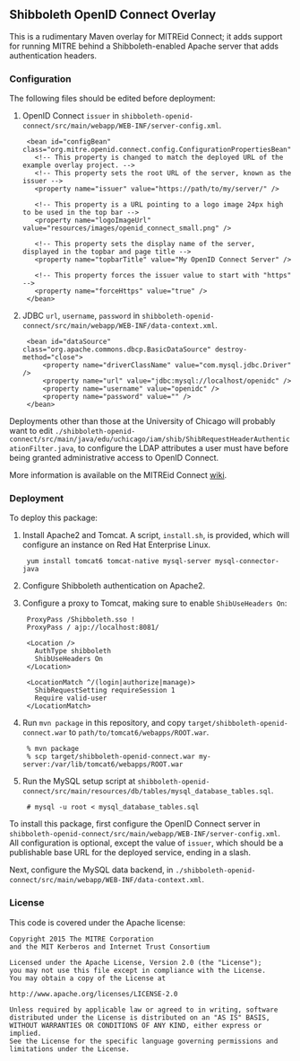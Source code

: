 ## Shibboleth OpenID Connect Overlay

This is a rudimentary Maven overlay for MITREid Connect; it adds support for
running MITRE behind a Shibboleth-enabled Apache server that adds authentication
headers.

### Configuration

The following files should be edited before deployment:

1. OpenID Connect `issuer` in
   `shibboleth-openid-connect/src/main/webapp/WEB-INF/server-config.xml`.
   
        <bean id="configBean" class="org.mitre.openid.connect.config.ConfigurationPropertiesBean">
          <!-- This property is changed to match the deployed URL of the example overlay project. -->
          <!-- This property sets the root URL of the server, known as the issuer -->
          <property name="issuer" value="https://path/to/my/server/" />
        
          <!-- This property is a URL pointing to a logo image 24px high to be used in the top bar -->
          <property name="logoImageUrl" value="resources/images/openid_connect_small.png" />
        
          <!-- This property sets the display name of the server, displayed in the topbar and page title -->
          <property name="topbarTitle" value="My OpenID Connect Server" />
          
          <!-- This property forces the issuer value to start with "https" -->
          <property name="forceHttps" value="true" />
        </bean>
   
2. JDBC `url`, `username`, `password` in
   `shibboleth-openid-connect/src/main/webapp/WEB-INF/data-context.xml`.

      	<bean id="dataSource" class="org.apache.commons.dbcp.BasicDataSource" destroy-method="close">
      		<property name="driverClassName" value="com.mysql.jdbc.Driver" />
      		<property name="url" value="jdbc:mysql://localhost/openidc" />
      		<property name="username" value="openidc" />
      		<property name="password" value="" />		
      	</bean>

Deployments other than those at the University of Chicago will probably want to
edit `./shibboleth-openid-connect/src/main/java/edu/uchicago/iam/shib/ShibRequestHeaderAuthenticationFilter.java`,
to configure the LDAP attributes a user must have before being granted administrative
access to OpenID Connect. 

More information is available on the MITREid Connect [wiki](https://github.com/mitreid-connect/OpenID-Connect-Java-Spring-Server/wiki/Server-configuration).

### Deployment

To deploy this package:

1. Install Apache2 and Tomcat. A script, `install.sh`, is provided, which will
   configure an instance on Red Hat Enterprise Linux.

        yum install tomcat6 tomcat-native mysql-server mysql-connector-java
   
2. Configure Shibboleth authentication on Apache2.
3. Configure a proxy to Tomcat, making sure to enable `ShibUseHeaders On`:

        ProxyPass /Shibboleth.sso !
        ProxyPass / ajp://localhost:8081/
         
        <Location />
          AuthType shibboleth
          ShibUseHeaders On
        </Location>
         
        <LocationMatch ^/(login|authorize|manage)>
          ShibRequestSetting requireSession 1
          Require valid-user
        </LocationMatch>

4. Run `mvn package` in this repository, and copy
   `target/shibboleth-openid-connect.war` to `path/to/tomcat6/webapps/ROOT.war`.
   
        % mvn package
        % scp target/shibboleth-openid-connect.war my-server:/var/lib/tomcat6/webapps/ROOT.war
   
5. Run the MySQL setup script at
  `shibboleth-openid-connect/src/main/resources/db/tables/mysql_database_tables.sql`.
  
        # mysql -u root < mysql_database_tables.sql

To install this package, first configure the OpenID Connect server in
`shibboleth-openid-connect/src/main/webapp/WEB-INF/server-config.xml`.
All configuration is optional, except the value of `issuer`, which should be
a publishable base URL for the deployed service, ending in a slash.

Next, configure the MySQL data backend, in
`./shibboleth-openid-connect/src/main/webapp/WEB-INF/data-context.xml`.

### License

This code is covered under the Apache license:

    Copyright 2015 The MITRE Corporation
    and the MIT Kerberos and Internet Trust Consortium
        
    Licensed under the Apache License, Version 2.0 (the "License");
    you may not use this file except in compliance with the License.
    You may obtain a copy of the License at
    
    http://www.apache.org/licenses/LICENSE-2.0
    
    Unless required by applicable law or agreed to in writing, software
    distributed under the License is distributed on an "AS IS" BASIS,
    WITHOUT WARRANTIES OR CONDITIONS OF ANY KIND, either express or implied.
    See the License for the specific language governing permissions and
    limitations under the License.